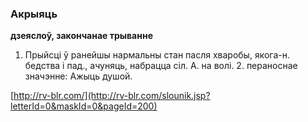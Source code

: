 ### Акрыяць
**дзеяслоў, закончанае трыванне**

1. Прыйсці ў ранейшы нармальны стан пасля хваробы, якога-н. бедства і пад., ачуняць, набрацца сіл. А. на волі. 2. пераноснае значэнне: Ажыць душой.

<a rel="author">[http://rv-blr.com/](http://rv-blr.com/slounik.jsp?letterId=0&maskId=0&pageId=200)</a>
